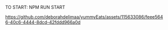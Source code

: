 TO START:  NPM RUN START


https://github.com/deborahdelimaa/yummyEats/assets/115633086/feee5646-40c6-4444-8dcd-42fddd966a0d

